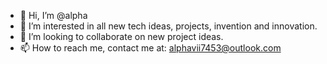 - 👋 Hi, I’m @alpha
- 👀 I’m interested in all new tech ideas, projects, invention and innovation.
- 💞️ I’m looking to collaborate on new project ideas.
- 📫 How to reach me, contact me at: alphavii7453@outlook.com

<!---
alphaXVII/alphaXVII is a ✨ special ✨ repository because its `README.md` (this file) appears on your GitHub profile.
You can click the Preview link to take a look at your changes.
--->
